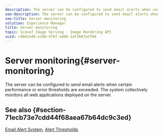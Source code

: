 ```yaml
---
description: The server can be configured to send email alerts when certain performance or error thresholds are exceeded. The system collectively monitors all web applications deployed on the server.
seo-description: The server can be configured to send email alerts when certain performance or error thresholds are exceeded. The system collectively monitors all web applications deployed on the server.
seo-title: Server monitoring
solution: Experience Manager
title: Server monitoring
topic: Scene7 Image Serving - Image Rendering API
uuid: c4042ed9-e186-4f0f-a48b-1af3b67a2f04
---
```


# Server monitoring{#server-monitoring}

The server can be configured to send email alerts when certain performance or error thresholds are exceeded. The system collectively monitors all web applications deployed on the server.

## See also {#section-71ecb73e7cdd44f68aea67b64dc9c3ed}

[Email Alert System](../../../../is-api/image-serving-api-ref/c-configuration-and-administration/c-server-settings/r-monitoring-and-alerting-system.md#reference-4b604b5f8b014ecca89cf55d8ebb2d39), [Alert Thresholds](../../../../is-api/image-serving-api-ref/c-configuration-and-administration/c-server-settings/r-alert-thresholds.md#reference-a77d3f92f456419a878bf18782d38922) 
